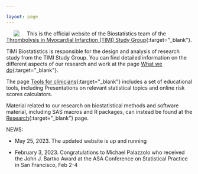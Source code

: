 ```yaml
---

layout: page
---
```


<img style="float: left;" hspace="20" src="https://timibiostat.github.io/docs/logo_timi.png">

This is the official website of the Biostatistics team of the [Thrombolysis in Myocardial Infarction (TIMI) Study Group](https://timi.org/){:target="_blank"}.

TIMI Biostatistics is responsible for the design and analysis of research study from the TIMI Study Group. You can find detailed information on the different aspects of our research and work at the page [What we do](https://timibiostat.github.io/research/){:target="_blank"}.

The page [Tools for clinicians](https://timibiostat.github.io/calculators/){:target="_blank"} includes a set of educational tools, including Presentations on relevant statistical topics and online risk scores calculators.

Material related to our research on biostatistical methods and software material, including SAS macros and R packages, can instead be found at the [Research](https://timibiostat.github.io/software/){:target="_blank"} page.

NEWS: 

- May 25, 2023. The updated website is up and running

- February 3, 2023. Congratulations to Michael Palazzolo who received the John J. Bartko Award at the ASA Conference on Statistical Practice in San Francisco, Feb 2-4


